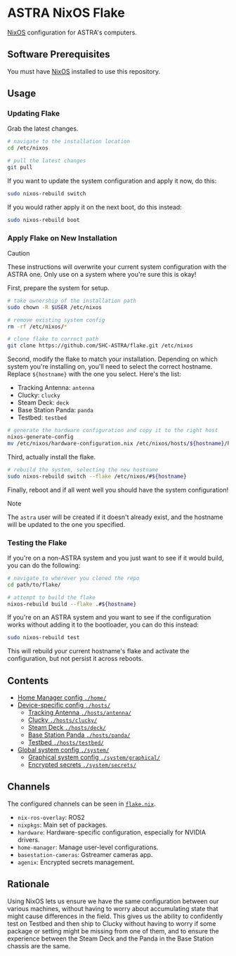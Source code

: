 # ASTRA NixOS Flake

[NixOS](https://nixos.org) configuration for ASTRA's computers.

## Software Prerequisites

You must have [NixOS](https://nixos.org) installed to use this repository.

## Usage

### Updating Flake

Grab the latest changes.

```bash
# navigate to the installation location
cd /etc/nixos

# pull the latest changes
git pull
```

If you want to update the system configuration and apply it now, do this:

```bash
sudo nixos-rebuild switch
```

If you would rather apply it on the next boot, do this instead:

```bash
sudo nixos-rebuild boot
```

### Apply Flake on New Installation

> [!CAUTION]
> These instructions will overwrite your current system configuration with
> the ASTRA one. Only use on a system where you're sure this is okay!

First, prepare the system for setup.

```bash
# take ownership of the installation path
sudo chown -R $USER /etc/nixos

# remove existing system config
rm -rf /etc/nixos/*

# clone flake to correct path
git clone https://github.com/SHC-ASTRA/flake.git /etc/nixos
```

Second, modify the flake to match your installation. Depending on which system
you're installing on, you'll need to select the correct hostname. Replace
`${hostname}` with the one you select. Here's the list:

- Tracking Antenna: `antenna`
- Clucky: `clucky`
- Steam Deck: `deck`
- Base Station Panda: `panda`
- Testbed: `testbed`

```bash
# generate the hardware configuration and copy it to the right host
nixos-generate-config
mv /etc/nixos/hardware-configuration.nix /etc/nixos/hosts/${hostname}/hardware.nix
```

Third, actually install the flake.

```bash
# rebuild the system, selecting the new hostname
sudo nixos-rebuild switch --flake /etc/nixos/#${hostname}
```

Finally, reboot and if all went well you should have the system configuration!

> [!NOTE]
> The `astra` user will be created if it doesn't already exist, and the
> hostname will be updated to the one you specified.

### Testing the Flake

If you're on a non-ASTRA system and you just want to see if it would build, you
can do the following:

```bash
# navigate to wherever you cloned the repo
cd path/to/flake/

# attempt to build the flake
nixos-rebuild build --flake .#${hostname}
```
If you're on an ASTRA system and you want to see if the configuration works
without adding it to the bootloader, you can do this instead:

```bash
sudo nixos-rebuild test
```

This will rebuild your current hostname's flake and activate the configuration,
but not persist it across reboots.


## Contents

- [Home Manager config `./home/`](./home/)
- [Device-specific config `./hosts/`](./hosts/)
  - [Tracking Antenna `./hosts/antenna/`](./hosts/antenna/)
  - [Clucky `./hosts/clucky/`](./hosts/clucky/)
  - [Steam Deck `./hosts/deck/`](./hosts/deck/)
  - [Base Station Panda `./hosts/panda/`](./hosts/panda/)
  - [Testbed `./hosts/testbed/`](./hosts/testbed/)
- [Global system config `./system/`](./system/)
  - [Graphical system config `./system/graphical/`](./graphical/graphical/)
  - [Encrypted secrets `./system/secrets/`](./system/secrets/)

## Channels

The configured channels can be seen in [`flake.nix`](./flake.nix).

- `nix-ros-overlay`: ROS2
- `nixpkgs`: Main set of packages.
- `hardware`: Hardware-specific configuration, especially for NVIDIA drivers.
- `home-manager`: Manage user-level configurations.
- `basestation-cameras`: Gstreamer cameras app.
- `agenix`: Encrypted secrets management.

## Rationale

Using NixOS lets us ensure we have the same configuration between our various
machines, without having to worry about accumulating state that might cause
differences in the field. This gives us the ability to confidently test on
Testbed and then ship to Clucky without having to worry if some package or
setting might be missing from one of them, and to ensure the experience between
the Steam Deck and the Panda in the Base Station chassis are the same.
